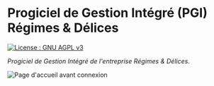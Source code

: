 # Progiciel de Gestion Intégré (PGI) Régimes & Délices
[![License : GNU AGPL v3](https://img.shields.io/badge/License-AGPL%20v3-blue.svg)](https://www.gnu.org/licenses/agpl-3.0)

*Progiciel de Gestion Intégré de l'entreprise Régimes & Délices.*

![Page d'accueil avant connexion](https://user-images.githubusercontent.com/23707217/40317490-ed0bc470-5d21-11e8-95d8-b2cf50f2ab6f.png)
